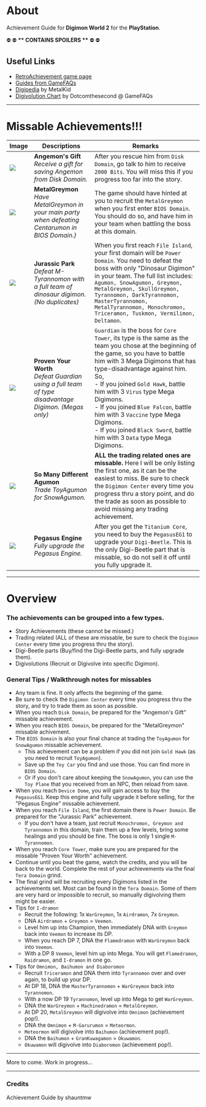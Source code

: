 # About

Achievement Guide for **Digimon World 2** for the **PlayStation**.

:no_entry: :no_entry: **\*\* CONTAINS SPOILERS \*\*** :no_entry: :no_entry:

## Useful Links
* [RetroAchievement game page](https://retroachievements.org/game/11360)
* [Guides from GameFAQs](https://gamefaqs.gamespot.com/ps/437339-digimon-world-2/faqs)
* [Digipedia](http://dev.metalkid.info/DigimonWorld2/Digipedia) by MetalKid
* [Digivolution Chart](https://gamefaqs.gamespot.com/ps/437339-digimon-world-2/map/15095-digivolution-chart) by Dotcomthesecond @ GameFAQs

---
# Missable Achievements!!!

Image | Descriptions  | Remarks 
----- | ------------- | --------
![](https://s3-eu-west-1.amazonaws.com/i.retroachievements.org/Badge/138424.png) | **Angemon's Gift**<br>_Receive a gift for saving Angemon from Disk Domain._ | After you rescue him from `Disk Domain`, go talk to him to receive `2000 Bits`. You will miss this if you progress too far into the story.
![](https://s3-eu-west-1.amazonaws.com/i.retroachievements.org/Badge/136592.png) | **MetalGreymon**<br>_Have MetalGreymon in your main party when defeating Centarumon in BIOS Domain.)_ | The game should have hinted at you to recruit the `MetalGreymon` when you first enter `BIOS Domain`. You should do so, and have him in your team when battling the boss at this domain.
![](https://s3-eu-west-1.amazonaws.com/i.retroachievements.org/Badge/138505.png) | **Jurassic Park**<br>_Defeat M-Tyrannomon with a full team of dinosaur digimon. (No duplicates)_ | When you first reach `File Island`, your first domain will be `Power Domain`. You need to defeat the boss with only "Dinosaur Digimon" in your team. The full list includes: `Agumon, SnowAgumon, Greymon, MetalGreymon, SkullGreymon, Tyrannomon, DarkTyrannomon, MasterTyrannomon, MetalTyrannomon, Monochromon, Triceramon, Tuskmon, Vermilimon, Deltamon`.
![](https://s3-eu-west-1.amazonaws.com/i.retroachievements.org/Badge/138011.png) | **Proven Your Worth**<br>_Defeat Guardian using a full team of type disadvantage Digimon. (Megas only)_ | `Guardian` is the boss for `Core Tower`, its type is the same as the team you chose at the beginning of the game, so you have to battle him with 3 Mega Digimons that has type-disadvantage against him. So, <br>- If you joined `Gold Hawk`, battle him with 3 `Virus` type Mega Digimons.<br>- If you joined `Blue Falcon`, battle him with 3 `Vaccine` type Mega Digimons.<br>- If you joined `Black Sword`, battle him with 3 `Data` type Mega Digimons.
![](https://s3-eu-west-1.amazonaws.com/i.retroachievements.org/Badge/136582.png) | **So Many Different Agumon**<br>_Trade ToyAgumon for SnowAgumon._ | **ALL the trading related ones are missable.** Here I will be only listing the first one, as it can be the easiest to miss. Be sure to check the `Digimon Center` every time you progress thru a story point, and do the trade as soon as possible to avoid missing any trading achievement.
![](https://s3-eu-west-1.amazonaws.com/i.retroachievements.org/Badge/134307.png) | **Pegasus Engine**<br>_Fully upgrade the Pegasus Engine._ | After you get the `Titanium Core`, you need to buy the `PegasusEG1` to upgrade your `Digi-Beetle`. This is the only Digi-Beetle part that is missable, so do not sell it off until you fully upgrade it.

---
# Overview

### The achievements can be grouped into a few types.

- Story Achievements (these cannot be missed.)
- Trading related (ALL of these are missable, be sure to check the `Digimon Center` every time you progress thru the story).
- Digi-Beetle parts (Buy/find the Digi-Beetle parts, and fully upgrade them).
- Digivolutions (Recruit or Digivolve into specific Digimon).

### General Tips / Walkthrough notes for missables

- Any team is fine. It only affects the beginning of the game.
- Be sure to check the `Digimon Center` every time you progress thru the story, and try to trade them as soon as possible.
- When you reach `Disk Domain`, be prepared for the "Angemon's Gift" missable achievement.
- When you reach `BIOS Domain`, be prepared for the "MetalGreymon" missable achivement.
- The `BIOS Domain` is also your final chance at trading the `ToyAgumon` for `SnowAgumon` missable achievement.
    - This achievement can be a problem if you did not join `Gold Hawk` (as you need to recruit `ToyAgumon`).
    - Save up the `Toy Car` you find and use those. You can find more in `BIOS Domain`.
    - Or if you don't care about keeping the `SnowAgumon`, you can use the `Toy Plane` that you received from an NPC, then reload from save.
- When you reach `Device Dome`, you will gain access to buy the `PegasusEG1`. Keep this engine and fully upgrade it before selling, for the "Pegasus Engine" missable achievement.
- When you reach `File Island`, the first domain there is `Power Domain`. Be prepared for the "Jurassic Park" achievement.
    - If you don't have a team, just recruit `Monochromon, Greymon and Tyrannomon` in this domain, train them up a few levels, bring some healings and you should be fine. The boss is only 1 single `M-Tyrannomon`.
- When you reach `Core Tower`, make sure you are prepared for the missable "Proven Your Worth" achievement.
- Continue until you beat the game, watch the credits, and you will be back to the world. Complete the rest of your achievements via the final `Tera Domain` grind.
- The final grind will be recruiting every Digimons listed in the achievements set. Most can be found in the `Tera Domain`. Some of them are very hard or impossible to recruit, so manually digivolving them might be easier.
- Tips for `I-dramon`
    - Recruit the following: 1x `WarGreymon`, 1x `Airdramon`, 7x `Greymon`.
    - DNA `Airdramon` + `Greymon` = `Veemon`.
    - Level him up into Champion, then immediately DNA with `Greymon` back into `Veemon` to increase its DP.
    - When you reach DP 7, DNA the `Flamedramon` with `WarGreymon` back into `Veemon`.
    - With a DP 8 `Veemon`, level him up into Mega. You will get `Flamedramon`, `Raidramon`, and `I-dramon` in one go.
- Tips for `Omnimon, Baihumon and Diaboromon`
    - Recruit `Triceramon` and DNA them into `Tyrannomon` over and over again, to build up your DP.
    - At DP 18, DNA the `MasterTyrannomon` + `WarGreymon` back into `Tyrannomon`.
    - With a now DP 19 `Tyrannomon`, level up into Mega to get `WarGreymon`.
    - DNA the `WarGreymon` + `Machinedramon` = `MetalGreymon`.
    - At DP 20, `MetalGreymon` will digivolve into `Omnimon` (achievement pop!).
    - DNA the `Omnimon` + `M-Garurumon` = `Meteormon`.
    - `Meteormon` will digivolve into `Baihumon` (achievement pop!).
    - DNA the `Baihumon` + `GranKuwagamon` = `Okuwamon`.
    - `Okuwamon` will digivolve into `Diaboromon` (achievement pop!).

---

More to come.
Work in progress...

---
### Credits
Achievement Guide by shauntmw